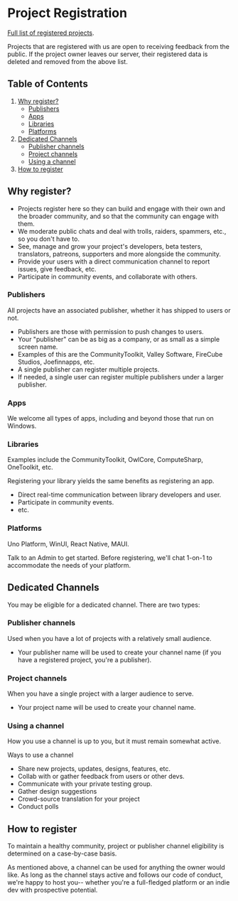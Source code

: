 # Project Registration

[Full list of registered projects](https://windowsappcommunity.com/projects/).

Projects that are registered with us are open to receiving feedback from the public. If the project owner leaves our server, their registered data is deleted and removed from the above list.

## Table of Contents

1. [Why register?](#why-register)
   - [Publishers](#publishers)
   - [Apps](#apps)
   - [Libraries](#libraries)
   - [Platforms](#platforms)
2. [Dedicated Channels](#dedicated-channels)
   - [Publisher channels](#publisher-channels)
   - [Project channels](#project-channels)
   - [Using a channel](#using-a-channel)
3. [How to register](#how-to-register)

## Why register?

- Projects register here so they can build and engage with their own and the broader community, and so that the community can engage with them.
- We moderate public chats and deal with trolls, raiders, spammers, etc., so you don't have to.
- See, manage and grow your project's developers, beta testers, translators, patreons, supporters and more alongside the community.
- Provide your users with a direct communication channel to report issues, give feedback, etc.
- Participate in community events, and collaborate with others.

### Publishers

All projects have an associated publisher, whether it has shipped to users or not.

- Publishers are those with permission to push changes to users.
- Your "publisher" can be as big as a company, or as small as a simple screen name.
- Examples of this are the CommunityToolkit, Valley Software, FireCube Studios, Joefinnapps, etc.
- A single publisher can register multiple projects.
- If needed, a single user can register multiple publishers under a larger publisher.

### Apps

We welcome all types of apps, including and beyond those that run on Windows. 

### Libraries

Examples include the CommunityToolkit, OwlCore, ComputeSharp, OneToolkit, etc.

Registering your library yields the same benefits as registering an app.
- Direct real-time communication between library developers and user.
- Participate in community events.
- etc.

### Platforms

Uno Platform, WinUI, React Native, MAUI.

Talk to an Admin to get started. Before registering, we'll chat 1-on-1 to accommodate the needs of your platform.

## Dedicated Channels

You may be eligible for a dedicated channel. There are two types:

### Publisher channels
Used when you have a lot of projects with a relatively small audience.

- Your publisher name will be used to create your channel name (if you have a registered project, you're a publisher).

### Project channels
When you have a single project with a larger audience to serve.

- Your project name will be used to create your channel name.

### Using a channel

How you use a channel is up to you, but it must remain somewhat active.

Ways to use a channel
- Share new projects, updates, designs, features, etc.
- Collab with or gather feedback from users or other devs.
- Communicate with your private testing group.
- Gather design suggestions
- Crowd-source translation for your project
- Conduct polls

## How to register

To maintain a healthy community, project or publisher channel eligibility is determined on a case-by-case basis.

As mentioned above, a channel can be used for anything the owner would like. As long as the channel stays active and follows our code of conduct, we're happy to host you-- whether you're a full-fledged platform or an indie dev with prospective potential. 
